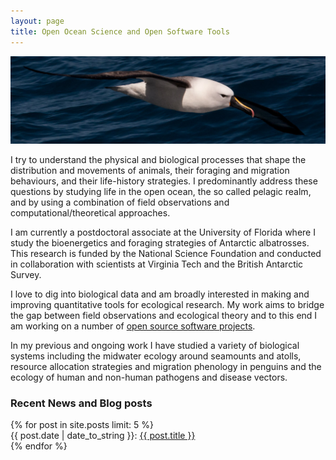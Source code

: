 ```yaml
---
layout: page
title: Open Ocean Science and Open Software Tools 
---
```


<img class="img-wide" src="/public/images/IYNA_JC66_3257_wide.jpg"><br>

I try to understand the physical and biological processes that shape the distribution and movements of animals, their foraging and migration behaviours, and their life-history strategies. I predominantly address these questions by studying life in the open ocean, the so called pelagic realm, and by using a combination of field observations and computational/theoretical approaches. 

I am currently a postdoctoral associate at the University of Florida where I study the bioenergetics and foraging strategies of Antarctic albatrosses. This research is funded by the National Science Foundation and conducted in collaboration with scientists at Virginia Tech and the British Antarctic Survey. 

I love to dig into biological data and am broadly interested in making and improving quantitative tools for ecological research. My work aims to bridge the gap between field observations and ecological theory and to this end I am working on a number of [open source software projects](http://pboesu.github.io/software).

In my previous and ongoing work I have studied a variety of biological systems including the midwater ecology around seamounts and atolls, resource allocation strategies and migration phenology in penguins and the ecology of human and non-human pathogens and disease vectors. 




<h3> Recent News and Blog posts  </h3>

<div class="post-titles">
  {% for post in site.posts limit: 5 %}
   <div class="post-title">
   {{ post.date | date_to_string }}:   <a href="{{ post.url }}">{{ post.title }}</a>
  </div>
  {% endfor %}
</div>
